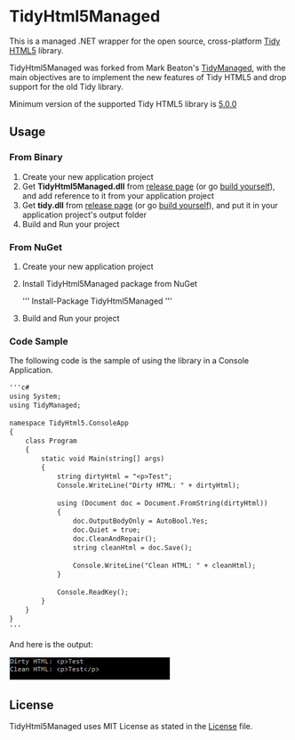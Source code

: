 # TidyHtml5Managed
This is a managed .NET wrapper for the open source, cross-platform [Tidy HTML5](http://www.html-tidy.org/) library.

TidyHtml5Managed was forked from Mark Beaton's [TidyManaged](https://github.com/markbeaton/TidyManaged), with the main objectives are to implement
the new features of Tidy HTML5 and drop support for the old Tidy library.

Minimum version of the supported Tidy HTML5 library is [5.0.0](https://github.com/htacg/tidy-html5/releases/tag/5.0.0)

## Usage
### From Binary
1. Create your new application project
2. Get **TidyHtml5Managed.dll** from [release page](https://github.com/frandi/TidyHtml5Managed/releases) 
(or go [build yourself](BUILD.md)), and add reference to it from your application project
3. Get **tidy.dll** from [release page](http://binaries.html-tidy.org/) 
(or go [build yourself](https://github.com/htacg/tidy-html5/blob/master/README/README.md)), and put it in your application project's output folder
4. Build and Run your project

### From NuGet
1. Create your new application project
2. Install TidyHtml5Managed package from NuGet

    '''
    Install-Package TidyHtml5Managed
    '''

3. Build and Run your project

### Code Sample

The following code is the sample of using the library in a Console Application.

    '''c#
    using System;
    using TidyManaged;
    
    namespace TidyHtml5.ConsoleApp
    {
        class Program
        {
            static void Main(string[] args)
            {
                string dirtyHtml = "<p>Test";
                Console.WriteLine("Dirty HTML: " + dirtyHtml);
    
                using (Document doc = Document.FromString(dirtyHtml))
                {
                    doc.OutputBodyOnly = AutoBool.Yes;
                    doc.Quiet = true;
                    doc.CleanAndRepair();
                    string cleanHtml = doc.Save();
    
                    Console.WriteLine("Clean HTML: " + cleanHtml);
                }
    
                Console.ReadKey();
            }
        }
    }
    '''

And here is the output:

![sample code output](images/sampleoutput.gif)

## License
TidyHtml5Managed uses MIT License as stated in the [License](LICENSE.md) file.